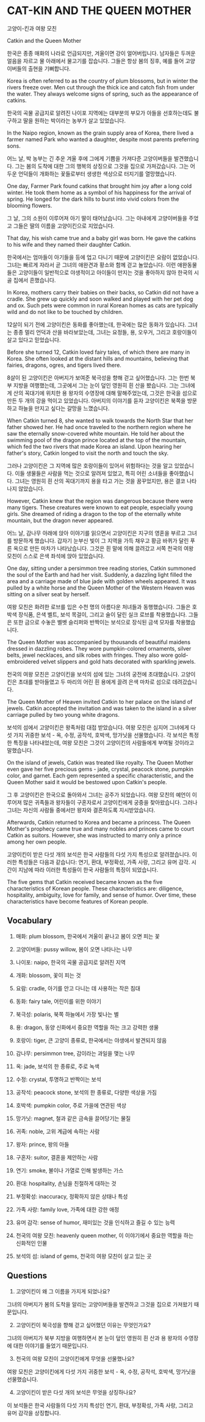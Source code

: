 # CAT-KIN AND THE QUEEN MOTHER

고양이-킨과 여왕 모친

Catkin and the Queen Mother

한국은 종종 매화의 나라로 언급되지만, 겨울이면 강이 얼어버립니다. 남자들은 두꺼운 얼음을 자르고 물 아래에서 물고기를 잡습니다. 그들은 항상 봄의 징후, 예를 들어 고양이버들의 출현을 기뻐합니다.

Korea is often referred to as the country of plum blossoms, but in winter the rivers freeze over. Men cut through the thick ice and catch fish from under the water. They always welcome signs of spring, such as the appearance of catkins.

한국의 곡물 공급지로 알려진 나이포 지역에는 대부분의 부모가 아들을 선호하는데도 불구하고 딸을 원하는 박이라는 농부가 살고 있었습니다.

In the Naipo region, known as the grain supply area of Korea, there lived a farmer named Park who wanted a daughter, despite most parents preferring sons.

어느 날, 박 농부는 긴 추운 겨울 후에 그에게 기쁨을 가져다준 고양이버들을 발견했습니다. 그는 봄의 도착에 대한 그의 행복의 상징으로 그것을 집으로 가져갔습니다. 그는 어두운 언덕들이 개화하는 꽃들로부터 생생한 색상으로 터지기를 열망했습니다.

One day, Farmer Park found catkins that brought him joy after a long cold winter. He took them home as a symbol of his happiness for the arrival of spring. He longed for the dark hills to burst into vivid colors from the blooming flowers.

그 날, 그의 소원이 이루어져 아기 딸이 태어났습니다. 그는 아내에게 고양이버들을 주었고 그들은 딸의 이름을 고양이킨으로 지었습니다.

That day, his wish came true and a baby girl was born. He gave the catkins to his wife and they named their daughter Catkin.

한국에서는 엄마들이 아기들을 등에 업고 다니기 때문에 고양이킨은 요람이 없었습니다. 그녀는 빠르게 자라서 곧 그녀의 애완견과 황소와 함께 걷고 놀았습니다. 이런 애완동물들은 고양이들이 일반적으로 야생적이고 아이들이 만지는 것을 좋아하지 않아 한국의 시골 집에서 흔했습니다.

In Korea, mothers carry their babies on their backs, so Catkin did not have a cradle. She grew up quickly and soon walked and played with her pet dog and ox. Such pets were common in rural Korean homes as cats are typically wild and do not like to be touched by children.

12살이 되기 전에 고양이킨은 동화를 좋아했는데, 한국에는 많은 동화가 있습니다. 그녀는 종종 멀리 언덕과 산을 바라보았는데, 그녀는 요정들, 용, 오우거, 그리고 호랑이들이 살고 있다고 믿었습니다.

Before she turned 12, Catkin loved fairy tales, of which there are many in Korea. She often looked at the distant hills and mountains, believing that fairies, dragons, ogres, and tigers lived there.

8살이 된 고양이킨은 아버지가 보여준 북극성을 향해 걷고 싶어했습니다. 그는 한번 북부 지방을 여행했는데, 그곳에서 그는 눈이 덮인 영원히 흰 산을 봤습니다. 그는 그녀에게 산의 꼭대기에 위치한 용 왕자의 수영장에 대해 말해주었는데, 그것은 한국을 섬으로 만든 두 개의 강을 먹이고 있었습니다. 아버지의 이야기를 듣자 고양이킨은 북쪽을 방문하고 하늘을 만지고 싶다는 갈망을 느꼈습니다.

When Catkin turned 8, she wanted to walk towards the North Star that her father showed her. He had once traveled to the northern region where he saw the eternally snow-covered white mountain. He told her about the swimming pool of the dragon prince located at the top of the mountain, which fed the two rivers that made Korea an island. Upon hearing her father's story, Catkin longed to visit the north and touch the sky.

그러나 고양이킨은 그 지역에 많은 호랑이들이 있어서 위험하다는 것을 알고 있었습니다. 이들 생물들은 사람을 먹는 것으로 알려져 있었고, 특히 어린 소녀들을 좋아했습니다. 그녀는 영원히 흰 산의 꼭대기까지 용을 타고 가는 것을 꿈꾸었지만, 용은 결코 나타나지 않았습니다.

However, Catkin knew that the region was dangerous because there were many tigers. These creatures were known to eat people, especially young girls. She dreamed of riding a dragon to the top of the eternally white mountain, but the dragon never appeared.

어느 날, 감나무 아래에 앉아 이야기를 읽으면서 고양이킨은 지구의 영혼을 부르고 그녀를 방문하게 했습니다. 갑자기 눈부신 빛이 그 지역을 가득 채우고 황금 바퀴가 달린 푸른 옥으로 만든 마차가 나타났습니다. 그것은 흰 말에 의해 끌려갔고 서쪽 천국의 여왕 모친이 스스로 은색 좌석에 앉아 있었습니다.

One day, sitting under a persimmon tree reading stories, Catkin summoned the soul of the Earth and had her visit. Suddenly, a dazzling light filled the area and a carriage made of blue jade with golden wheels appeared. It was pulled by a white horse and the Queen Mother of the Western Heaven was sitting on a silver seat by herself.

여왕 모친은 화려한 로브를 입은 수천 명의 아름다운 처녀들과 동행했습니다. 그들은 호박색 장식품, 은색 벨트, 보석 목걸이, 그리고 술이 달린 실크 로브를 착용했습니다. 그들은 또한 금으로 수놓은 벨벳 슬리퍼와 반짝이는 보석으로 장식된 금색 모자를 착용했습니다.

The Queen Mother was accompanied by thousands of beautiful maidens dressed in dazzling robes. They wore pumpkin-colored ornaments, silver belts, jewel necklaces, and silk robes with fringes. They also wore gold-embroidered velvet slippers and gold hats decorated with sparkling jewels.

천국의 여왕 모친은 고양이킨을 보석의 섬에 있는 그녀의 궁전에 초대했습니다. 고양이킨은 초대를 받아들였고 두 마리의 어린 흰 용에게 끌려 은색 마차로 섬으로 데려갔습니다.

The Queen Mother of Heaven invited Catkin to her palace on the island of jewels. Catkin accepted the invitation and was taken to the island in a silver carriage pulled by two young white dragons.

보석의 섬에서 고양이킨은 왕족처럼 대접 받았습니다. 여왕 모친은 심지어 그녀에게 다섯 가지 귀중한 보석 - 옥, 수정, 공작석, 호박색, 망가닛을 선물했습니다. 각 보석은 특정한 특징을 나타내었는데, 여왕 모친은 그것이 고양이킨의 사람들에게 부여될 것이라고 말했습니다.

On the island of jewels, Catkin was treated like royalty. The Queen Mother even gave her five precious gems - jade, crystal, peacock stone, pumpkin color, and garnet. Each gem represented a specific characteristic, and the Queen Mother said it would be bestowed upon Catkin's people.

그 후 고양이킨은 한국으로 돌아와서 그녀는 공주가 되었습니다. 여왕 모친의 예언이 이루어져 많은 귀족들과 왕자들이 구혼자로서 고양이킨에게 궁중을 찾아왔습니다. 그러나 그녀는 자신의 사람들 중에서만 왕자와 결혼하도록 지시받았습니다.

Afterwards, Catkin returned to Korea and became a princess. The Queen Mother's prophecy came true and many nobles and princes came to court Catkin as suitors. However, she was instructed to marry only a prince among her own people.

고양이킨이 받은 다섯 개의 보석은 한국 사람들의 다섯 가지 특성으로 알려졌습니다. 이러한 특성들은 다음과 같습니다: 연기, 환대, 부정확성, 가족 사랑, 그리고 유머 감각. 시간이 지남에 따라 이러한 특성들이 한국 사람들의 특징이 되었습니다.

The five gems that Catkin received became known as the five characteristics of Korean people. These characteristics are: diligence, hospitality, ambiguity, love for family, and sense of humor. Over time, these characteristics have become features of Korean people.

## Vocabulary

1. 매화: plum blossom, 한국에서 겨울이 끝나고 봄이 오면 피는 꽃

2. 고양이버들: pussy willow, 봄이 오면 나타나는 나무

3. 나이포: naipo, 한국의 곡물 공급지로 알려진 지역

4. 개화: blossom, 꽃이 피는 것

5. 요람: cradle, 아기를 안고 다니는 데 사용하는 작은 침대

6. 동화: fairy tale, 어린이를 위한 이야기

7. 북극성: polaris, 북쪽 하늘에서 가장 빛나는 별

8. 용: dragon, 동양 신화에서 중요한 역할을 하는 크고 강력한 생물

9. 호랑이: tiger, 큰 고양이 종류로, 한국에서는 야생에서 발견되지 않음

10. 감나무: persimmon tree, 감이라는 과일을 맺는 나무

11. 옥: jade, 보석의 한 종류로, 주로 녹색

12. 수정: crystal, 투명하고 반짝이는 보석

13. 공작석: peacock stone, 보석의 한 종류로, 다양한 색상을 가짐

14. 호박색: pumpkin color, 주로 가을에 연관된 색상

15. 망가닛: magnet, 철과 같은 금속을 끌어당기는 물질

16. 귀족: noble, 고위 계급에 속하는 사람

17. 왕자: prince, 왕의 아들

18. 구혼자: suitor, 결혼을 제안하는 사람

19. 연기: smoke, 불이나 가열로 인해 발생하는 가스

20. 환대: hospitality, 손님을 친절하게 대하는 것

21. 부정확성: inaccuracy, 정확하지 않은 상태나 특성

22. 가족 사랑: family love, 가족에 대한 강한 애정

23. 유머 감각: sense of humor, 재미있는 것을 인식하고 즐길 수 있는 능력

24. 천국의 여왕 모친: heavenly queen mother, 이 이야기에서 중요한 역할을 하는 신화적인 인물

25. 보석의 섬: island of gems, 천국의 여왕 모친이 살고 있는 곳

## Questions

1. 고양이킨이 왜 그 이름을 가지게 되었나요?

그녀의 아버지가 봄의 도착을 알리는 고양이버들을 발견하고 그것을 집으로 가져왔기 때문입니다.

2. 고양이킨이 북극성을 향해 걷고 싶어했던 이유는 무엇인가요?

그녀의 아버지가 북부 지방을 여행하면서 본 눈이 덮인 영원히 흰 산과 용 왕자의 수영장에 대한 이야기를 들었기 때문입니다.

3. 천국의 여왕 모친이 고양이킨에게 무엇을 선물했나요?

여왕 모친은 고양이킨에게 다섯 가지 귀중한 보석 - 옥, 수정, 공작석, 호박색, 망가닛을 선물했습니다.

4. 고양이킨이 받은 다섯 개의 보석은 무엇을 상징하나요?

이 보석들은 한국 사람들의 다섯 가지 특성인 연기, 환대, 부정확성, 가족 사랑, 그리고 유머 감각을 상징합니다.

